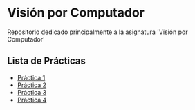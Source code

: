 # Visión por Computador 
Repositorio dedicado principalmente a la asignatura 'Visión por Computador'

## Lista de Prácticas
<ul>
  <li><a href="./Práctica_1%20Anaconda">Práctica 1</a></li>
  <li><a href="./Práctica_2">Práctica 2</li>
  <li>Práctica 3</li>
  <li>Práctica 4</li>
  
</ul>
